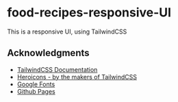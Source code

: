 # food-recipes-responsive-UI

This is a responsive UI, using TailwindCSS

## Acknowledgments

- [TailwindCSS Documentation](https://v2.tailwindcss.com/docs)
- [Heroicons - by the makers of TailwindCSS](https://heroicons.com/)
- [Google Fonts](https://fonts.google.com/)
- [Github Pages](https://pages.github.com/)
